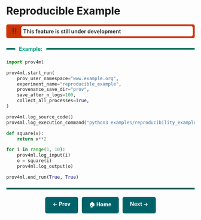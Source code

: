 # Reproducible Example

<div style="display: flex; align-items: center; background-color: #cc3300; color: #333; border: 5px solid #cc3300; font-weight: bold; border-radius: 5px; position: relative;">
    <span style="position: absolute; left: 10px; font-size: 20px;">‼</span>
    <span style="margin-left: 35px; padding: 5px; background-color: white; border-radius: 5px; width: 100%">This feature is still under development</span>
</div>


<div style="display: flex; align-items: center; margin: 20px 0;">
    <hr style="flex-grow: 0.05; border: 2px solid #009B77; margin: 0;">
    <span style="background: white; padding: 0 10px; font-weight: bold; color: #009B77;">Example:</span>
    <hr style="flex-grow: 1; border: 2px solid #009B77; margin: 0;">
</div>

```python
import prov4ml

prov4ml.start_run(
    prov_user_namespace="www.example.org",
    experiment_name="reproducible_example", 
    provenance_save_dir="prov",
    save_after_n_logs=100,
    collect_all_processes=True, 
)

prov4ml.log_source_code()
prov4ml.log_execution_command("python3 examples/reproducibility_example.py")

def square(x): 
    return x**2

for i in range(1, 10): 
    prov4ml.log_input(i)
    o = square(i)
    prov4ml.log_output(o)

prov4ml.end_run(True, True)
```

<hr style="border: 2px solid #009B77; margin: 20px 0;">



<div style="display: flex; justify-content: center; gap: 10px; margin-top: 20px;">
    <a href="prov_getters_example.md" style="text-decoration: none; background-color: #006269; color: white; padding: 10px 20px; border-radius: 5px; font-weight: bold; transition: 0.3s;">← Prev</a>
    <a href="." style="text-decoration: none; background-color: #006269; color: white; padding: 10px 20px; border-radius: 5px; font-weight: bold; transition: 0.3s;">🏠 Home</a>
    <a href="." style="text-decoration: none; background-color: #006269; color: white; padding: 10px 20px; border-radius: 5px; font-weight: bold; transition: 0.3s;">Next →</a>
</div>